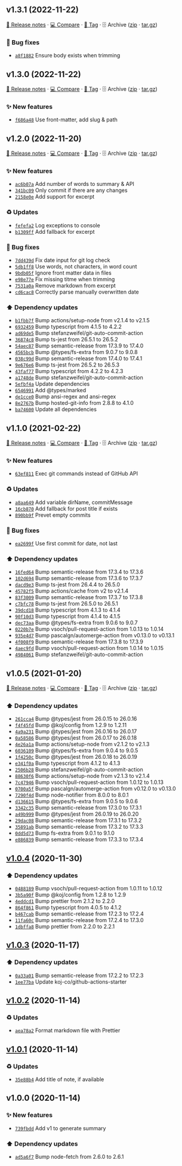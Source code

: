 ## v1.3.1 (2022-11-22)

[📝 Release notes](https://github.com/AnandChowdhary/notes-summary/releases/tag/v1.3.1) · [💻 Compare](https://github.com/AnandChowdhary/notes-summary/compare/v1.3.0...v1.3.1) · [🔖 Tag](https://github.com/AnandChowdhary/notes-summary/tree/v1.3.1) · 🗄️ Archive ([zip](https://github.com/AnandChowdhary/notes-summary/archive/v1.3.1.zip) · [tar.gz](https://github.com/AnandChowdhary/notes-summary/archive/v1.3.1.tar.gz))

### 🐛 Bug fixes

- [`a8f1882`](https://github.com/AnandChowdhary/notes-summary/commit/a8f1882)  Ensure body exists when trimming

## v1.3.0 (2022-11-22)

[📝 Release notes](https://github.com/AnandChowdhary/notes-summary/releases/tag/v1.3.0) · [💻 Compare](https://github.com/AnandChowdhary/notes-summary/compare/v1.2.0...v1.3.0) · [🔖 Tag](https://github.com/AnandChowdhary/notes-summary/tree/v1.3.0) · 🗄️ Archive ([zip](https://github.com/AnandChowdhary/notes-summary/archive/v1.3.0.zip) · [tar.gz](https://github.com/AnandChowdhary/notes-summary/archive/v1.3.0.tar.gz))

### ✨ New features

- [`f686a48`](https://github.com/AnandChowdhary/notes-summary/commit/f686a48)  Use front-matter, add slug &amp; path

## v1.2.0 (2022-11-20)

[📝 Release notes](https://github.com/AnandChowdhary/notes-summary/releases/tag/v1.2.0) · [💻 Compare](https://github.com/AnandChowdhary/notes-summary/compare/v1.1.0...v1.2.0) · [🔖 Tag](https://github.com/AnandChowdhary/notes-summary/tree/v1.2.0) · 🗄️ Archive ([zip](https://github.com/AnandChowdhary/notes-summary/archive/v1.2.0.zip) · [tar.gz](https://github.com/AnandChowdhary/notes-summary/archive/v1.2.0.tar.gz))

### ✨ New features

- [`ac6b07a`](https://github.com/AnandChowdhary/notes-summary/commit/ac6b07a)  Add number of words to summary &amp; API
- [`341bc09`](https://github.com/AnandChowdhary/notes-summary/commit/341bc09)  Only commit if there are any changes
- [`2158e0e`](https://github.com/AnandChowdhary/notes-summary/commit/2158e0e)  Add support for excerpt

### ♻️ Updates

- [`fefefa2`](https://github.com/AnandChowdhary/notes-summary/commit/fefefa2)  Log exceptions to console
- [`b1309ff`](https://github.com/AnandChowdhary/notes-summary/commit/b1309ff)  Add fallback for excerpt

### 🐛 Bug fixes

- [`7dd439d`](https://github.com/AnandChowdhary/notes-summary/commit/7dd439d)  Fix date input for git log check
- [`5db1ff8`](https://github.com/AnandChowdhary/notes-summary/commit/5db1ff8)  Use words, not characters, in word count
- [`9bdb05f`](https://github.com/AnandChowdhary/notes-summary/commit/9bdb05f)  Ignore front matter data in files
- [`e98e77e`](https://github.com/AnandChowdhary/notes-summary/commit/e98e77e)  Fix missing titme when trimming
- [`7531a0a`](https://github.com/AnandChowdhary/notes-summary/commit/7531a0a)  Remove markdown from excerpt
- [`cd6cac8`](https://github.com/AnandChowdhary/notes-summary/commit/cd6cac8)  Correctly parse manually overwritten date

### ⬆️ Dependency updates

- [`b1fbb7f`](https://github.com/AnandChowdhary/notes-summary/commit/b1fbb7f)  Bump actions/setup-node from v2.1.4 to v2.1.5
- [`6932459`](https://github.com/AnandChowdhary/notes-summary/commit/6932459)  Bump typescript from 4.1.5 to 4.2.2
- [`ad69de5`](https://github.com/AnandChowdhary/notes-summary/commit/ad69de5)  Bump stefanzweifel/git-auto-commit-action
- [`36874c8`](https://github.com/AnandChowdhary/notes-summary/commit/36874c8)  Bump ts-jest from 26.5.1 to 26.5.2
- [`54aec87`](https://github.com/AnandChowdhary/notes-summary/commit/54aec87)  Bump semantic-release from 17.3.9 to 17.4.0
- [`4565bcb`](https://github.com/AnandChowdhary/notes-summary/commit/4565bcb)  Bump @types/fs-extra from 9.0.7 to 9.0.8
- [`038c99d`](https://github.com/AnandChowdhary/notes-summary/commit/038c99d)  Bump semantic-release from 17.4.0 to 17.4.1
- [`9e676e6`](https://github.com/AnandChowdhary/notes-summary/commit/9e676e6)  Bump ts-jest from 26.5.2 to 26.5.3
- [`43faf77`](https://github.com/AnandChowdhary/notes-summary/commit/43faf77)  Bump typescript from 4.2.2 to 4.2.3
- [`a1748de`](https://github.com/AnandChowdhary/notes-summary/commit/a1748de)  Bump stefanzweifel/git-auto-commit-action
- [`5efbf4a`](https://github.com/AnandChowdhary/notes-summary/commit/5efbf4a)  Update dependencies
- [`6546991`](https://github.com/AnandChowdhary/notes-summary/commit/6546991)  Add @types/marked
- [`de1cce0`](https://github.com/AnandChowdhary/notes-summary/commit/de1cce0)  Bump ansi-regex and ansi-regex
- [`8e2767b`](https://github.com/AnandChowdhary/notes-summary/commit/8e2767b)  Bump hosted-git-info from 2.8.8 to 4.1.0
- [`ba74600`](https://github.com/AnandChowdhary/notes-summary/commit/ba74600)  Update all dependencies

## v1.1.0 (2021-02-22)

[📝 Release notes](https://github.com/AnandChowdhary/notes-summary/releases/tag/v1.1.0) · [💻 Compare](https://github.com/AnandChowdhary/notes-summary/compare/v1.0.5...v1.1.0) · [🔖 Tag](https://github.com/AnandChowdhary/notes-summary/tree/v1.1.0) · 🗄️ Archive ([zip](https://github.com/AnandChowdhary/notes-summary/archive/v1.1.0.zip) · [tar.gz](https://github.com/AnandChowdhary/notes-summary/archive/v1.1.0.tar.gz))

### ✨ New features

- [`63ef811`](https://github.com/AnandChowdhary/notes-summary/commit/63ef811)  Exec git commands instead of GitHub API

### ♻️ Updates

- [`a8aa649`](https://github.com/AnandChowdhary/notes-summary/commit/a8aa649)  Add variable dirName, commitMessage
- [`16cb870`](https://github.com/AnandChowdhary/notes-summary/commit/16cb870)  Add fallback for post title if exists
- [`890bb9f`](https://github.com/AnandChowdhary/notes-summary/commit/890bb9f)  Prevet empty commits

### 🐛 Bug fixes

- [`ea2699f`](https://github.com/AnandChowdhary/notes-summary/commit/ea2699f)  Use first commit for date, not last

### ⬆️ Dependency updates

- [`16fed64`](https://github.com/AnandChowdhary/notes-summary/commit/16fed64)  Bump semantic-release from 17.3.4 to 17.3.6
- [`102d694`](https://github.com/AnandChowdhary/notes-summary/commit/102d694)  Bump semantic-release from 17.3.6 to 17.3.7
- [`dacd9e3`](https://github.com/AnandChowdhary/notes-summary/commit/dacd9e3)  Bump ts-jest from 26.4.4 to 26.5.0
- [`45782f5`](https://github.com/AnandChowdhary/notes-summary/commit/45782f5)  Bump actions/cache from v2 to v2.1.4
- [`83f3009`](https://github.com/AnandChowdhary/notes-summary/commit/83f3009)  Bump semantic-release from 17.3.7 to 17.3.8
- [`c7bfc78`](https://github.com/AnandChowdhary/notes-summary/commit/c7bfc78)  Bump ts-jest from 26.5.0 to 26.5.1
- [`39dcd18`](https://github.com/AnandChowdhary/notes-summary/commit/39dcd18)  Bump typescript from 4.1.3 to 4.1.4
- [`90f10d3`](https://github.com/AnandChowdhary/notes-summary/commit/90f10d3)  Bump typescript from 4.1.4 to 4.1.5
- [`dec73aa`](https://github.com/AnandChowdhary/notes-summary/commit/dec73aa)  Bump @types/fs-extra from 9.0.6 to 9.0.7
- [`0220b7e`](https://github.com/AnandChowdhary/notes-summary/commit/0220b7e)  Bump vsoch/pull-request-action from 1.0.13 to 1.0.14
- [`935e4d7`](https://github.com/AnandChowdhary/notes-summary/commit/935e4d7)  Bump pascalgn/automerge-action from v0.13.0 to v0.13.1
- [`4f008f9`](https://github.com/AnandChowdhary/notes-summary/commit/4f008f9)  Bump semantic-release from 17.3.8 to 17.3.9
- [`4aec9fd`](https://github.com/AnandChowdhary/notes-summary/commit/4aec9fd)  Bump vsoch/pull-request-action from 1.0.14 to 1.0.15
- [`4984061`](https://github.com/AnandChowdhary/notes-summary/commit/4984061)  Bump stefanzweifel/git-auto-commit-action

## v1.0.5 (2021-01-20)

[📝 Release notes](https://github.com/AnandChowdhary/notes-summary/releases/tag/v1.0.5) · [💻 Compare](https://github.com/AnandChowdhary/notes-summary/compare/v1.0.4...v1.0.5) · [🔖 Tag](https://github.com/AnandChowdhary/notes-summary/tree/v1.0.5) · 🗄️ Archive ([zip](https://github.com/AnandChowdhary/notes-summary/archive/v1.0.5.zip) · [tar.gz](https://github.com/AnandChowdhary/notes-summary/archive/v1.0.5.tar.gz))

### ⬆️ Dependency updates

- [`261cca4`](https://github.com/AnandChowdhary/notes-summary/commit/261cca4)  Bump @types/jest from 26.0.15 to 26.0.16
- [`f4f45fd`](https://github.com/AnandChowdhary/notes-summary/commit/f4f45fd)  Bump @koj/config from 1.2.9 to 1.2.11
- [`4a9a231`](https://github.com/AnandChowdhary/notes-summary/commit/4a9a231)  Bump @types/jest from 26.0.16 to 26.0.17
- [`0a58586`](https://github.com/AnandChowdhary/notes-summary/commit/0a58586)  Bump @types/jest from 26.0.17 to 26.0.18
- [`4e26a1a`](https://github.com/AnandChowdhary/notes-summary/commit/4e26a1a)  Bump actions/setup-node from v2.1.2 to v2.1.3
- [`6036109`](https://github.com/AnandChowdhary/notes-summary/commit/6036109)  Bump @types/fs-extra from 9.0.4 to 9.0.5
- [`1f4250c`](https://github.com/AnandChowdhary/notes-summary/commit/1f4250c)  Bump @types/jest from 26.0.18 to 26.0.19
- [`e341f0a`](https://github.com/AnandChowdhary/notes-summary/commit/e341f0a)  Bump typescript from 4.1.2 to 4.1.3
- [`2506b28`](https://github.com/AnandChowdhary/notes-summary/commit/2506b28)  Bump stefanzweifel/git-auto-commit-action
- [`88630f6`](https://github.com/AnandChowdhary/notes-summary/commit/88630f6)  Bump actions/setup-node from v2.1.3 to v2.1.4
- [`7c47946`](https://github.com/AnandChowdhary/notes-summary/commit/7c47946)  Bump vsoch/pull-request-action from 1.0.12 to 1.0.13
- [`0700a5f`](https://github.com/AnandChowdhary/notes-summary/commit/0700a5f)  Bump pascalgn/automerge-action from v0.12.0 to v0.13.0
- [`7290f4d`](https://github.com/AnandChowdhary/notes-summary/commit/7290f4d)  Bump node-notifier from 8.0.0 to 8.0.1
- [`d136615`](https://github.com/AnandChowdhary/notes-summary/commit/d136615)  Bump @types/fs-extra from 9.0.5 to 9.0.6
- [`3342c35`](https://github.com/AnandChowdhary/notes-summary/commit/3342c35)  Bump semantic-release from 17.3.0 to 17.3.1
- [`a49b999`](https://github.com/AnandChowdhary/notes-summary/commit/a49b999)  Bump @types/jest from 26.0.19 to 26.0.20
- [`29dac08`](https://github.com/AnandChowdhary/notes-summary/commit/29dac08)  Bump semantic-release from 17.3.1 to 17.3.2
- [`35891ab`](https://github.com/AnandChowdhary/notes-summary/commit/35891ab)  Bump semantic-release from 17.3.2 to 17.3.3
- [`0dd5d73`](https://github.com/AnandChowdhary/notes-summary/commit/0dd5d73)  Bump fs-extra from 9.0.1 to 9.1.0
- [`e886839`](https://github.com/AnandChowdhary/notes-summary/commit/e886839)  Bump semantic-release from 17.3.3 to 17.3.4

## [v1.0.4](https://github.com/AnandChowdhary/notes-summary/compare/v1.0.3...v1.0.4) (2020-11-30)

### ⬆️ Dependency updates

- [`0488189`](https://github.com/AnandChowdhary/notes-summary/commit/0488189)  Bump vsoch/pull-request-action from 1.0.11 to 1.0.12
- [`3b5a90f`](https://github.com/AnandChowdhary/notes-summary/commit/3b5a90f)  Bump @koj/config from 1.2.8 to 1.2.9
- [`4eddcd1`](https://github.com/AnandChowdhary/notes-summary/commit/4eddcd1)  Bump prettier from 2.1.2 to 2.2.0
- [`864f861`](https://github.com/AnandChowdhary/notes-summary/commit/864f861)  Bump typescript from 4.0.5 to 4.1.2
- [`b467cab`](https://github.com/AnandChowdhary/notes-summary/commit/b467cab)  Bump semantic-release from 17.2.3 to 17.2.4
- [`11fa60c`](https://github.com/AnandChowdhary/notes-summary/commit/11fa60c)  Bump semantic-release from 17.2.4 to 17.3.0
- [`1dbffa8`](https://github.com/AnandChowdhary/notes-summary/commit/1dbffa8)  Bump prettier from 2.2.0 to 2.2.1

## [v1.0.3](https://github.com/AnandChowdhary/notes-summary/compare/v1.0.2...v1.0.3) (2020-11-17)

### ⬆️ Dependency updates

- [`0a33a01`](https://github.com/AnandChowdhary/notes-summary/commit/0a33a01)  Bump semantic-release from 17.2.2 to 17.2.3
- [`1ee77ba`](https://github.com/AnandChowdhary/notes-summary/commit/1ee77ba)  Update koj-co/github-actions-starter

## [v1.0.2](https://github.com/AnandChowdhary/notes-summary/compare/v1.0.1...v1.0.2) (2020-11-14)

### ♻️ Updates

- [`aea78a2`](https://github.com/AnandChowdhary/notes-summary/commit/aea78a2)  Format markdown file with Prettier

## [v1.0.1](https://github.com/AnandChowdhary/notes-summary/compare/v1.0.0...v1.0.1) (2020-11-14)

### ♻️ Updates

- [`35e88b4`](https://github.com/AnandChowdhary/notes-summary/commit/35e88b4)  Add title of note, if available

## v1.0.0 (2020-11-14)

### ✨ New features

- [`739fbdd`](https://github.com/AnandChowdhary/notes-summary/commit/739fbdd)  Add v1 to generate summary

### ⬆️ Dependency updates

- [`ad5a6f7`](https://github.com/AnandChowdhary/notes-summary/commit/ad5a6f7)  Bump node-fetch from 2.6.0 to 2.6.1
